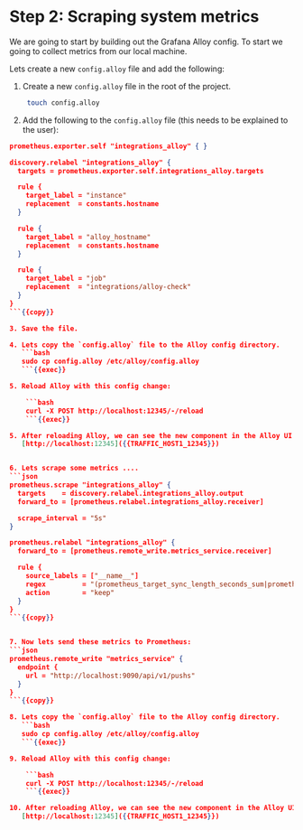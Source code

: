 # Step 2: Scraping system metrics

We are going to start by building out the Grafana Alloy config. To start we going to collect metrics from our local machine. 

Lets create a new `config.alloy` file and add the following:

1. Create a new `config.alloy` file in the root of the project.
   ```bash
    touch config.alloy
    ```

2. Add the following to the `config.alloy` file (this needs to be explained to the user):
```json
prometheus.exporter.self "integrations_alloy" { }

discovery.relabel "integrations_alloy" {
  targets = prometheus.exporter.self.integrations_alloy.targets

  rule {
    target_label = "instance"
    replacement  = constants.hostname
  }

  rule {
    target_label = "alloy_hostname"
    replacement  = constants.hostname
  }

  rule {
    target_label = "job"
    replacement  = "integrations/alloy-check"
  }
}
```{{copy}}

3. Save the file.

4. Lets copy the `config.alloy` file to the Alloy config directory.
   ```bash
   sudo cp config.alloy /etc/alloy/config.alloy
   ```{{exec}}

5. Reload Alloy with this config change:

    ```bash
    curl -X POST http://localhost:12345/-/reload
    ```{{exec}}

5. After reloading Alloy, we can see the new component in the Alloy UI:
   [http://localhost:12345]({{TRAFFIC_HOST1_12345}})


6. Lets scrape some metrics ....
```json
prometheus.scrape "integrations_alloy" {
  targets    = discovery.relabel.integrations_alloy.output
  forward_to = [prometheus.relabel.integrations_alloy.receiver]  

  scrape_interval = "5s"
}

prometheus.relabel "integrations_alloy" {
  forward_to = [prometheus.remote_write.metrics_service.receiver]

  rule {
    source_labels = ["__name__"]
    regex         = "(prometheus_target_sync_length_seconds_sum|prometheus_target_scrapes_.*|prometheus_target_interval.*|prometheus_sd_discovered_targets|alloy_build.*|prometheus_remote_write_wal_samples_appended_total|process_start_time_seconds)"
    action        = "keep"
  }
}
```{{copy}}


7. Now lets send these metrics to Prometheus:
```json
prometheus.remote_write "metrics_service" {
  endpoint {
    url = "http://localhost:9090/api/v1/pushs"
  }
}
```{{copy}}

8. Lets copy the `config.alloy` file to the Alloy config directory.
   ```bash
   sudo cp config.alloy /etc/alloy/config.alloy
   ```{{exec}}

9. Reload Alloy with this config change:

    ```bash
    curl -X POST http://localhost:12345/-/reload
    ```{{exec}}

10. After reloading Alloy, we can see the new component in the Alloy UI:
   [http://localhost:12345]({{TRAFFIC_HOST1_12345}})
